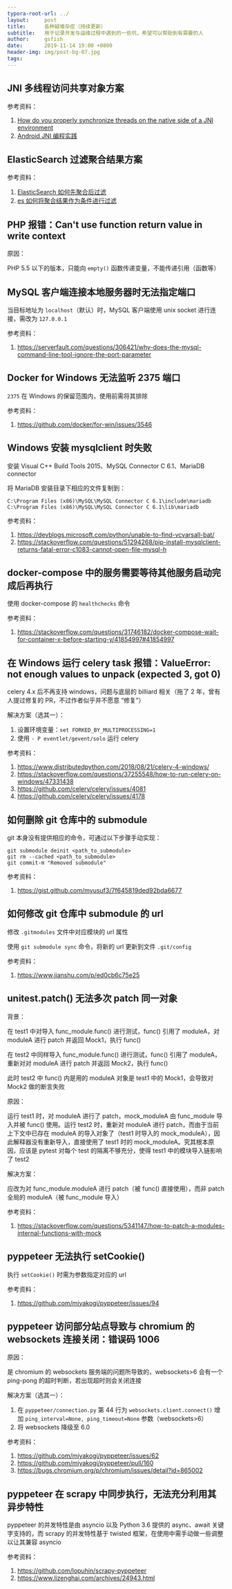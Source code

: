 ```yaml
---
typora-root-url: ../
layout:     post
title:      各种疑难杂症（持续更新）
subtitle:   用于记录开发与运维过程中遇到的一些坑，希望可以帮助到有需要的人
author:     gsfish
date:       2019-11-14 19:00 +0800
header-img: img/post-bg-07.jpg
tags:
---
```


## JNI 多线程访问共享对象方案

参考资料：

1. [How do you properly synchronize threads on the native side of a JNI environment](https://stackoverflow.com/questions/44420937/how-do-you-properly-synchronize-threads-on-the-native-side-of-a-jni-environment)
2. [Android JNI 编程实践](https://www.jianshu.com/p/9b83cc5a5ba8)

## ElasticSearch 过滤聚合结果方案

参考资料：

1. [ElasticSearch 如何先聚合后过滤](https://elasticsearch.cn/question/656)
2. [es 如何将聚合结果作为条件进行过滤](https://elasticsearch.cn/question/3581)

## PHP 报错：Can't use function return value in write context

原因：

PHP 5.5 以下的版本，只能向 `empty()` 函数传递变量，不能传递引用（函数等）

## MySQL 客户端连接本地服务器时无法指定端口

当目标地址为 `localhost`（默认）时，MySQL 客户端使用 unix socket 进行连接，需改为 `127.0.0.1`

参考资料：

1. https://serverfault.com/questions/306421/why-does-the-mysql-command-line-tool-ignore-the-port-parameter

## Docker for Windows 无法监听 2375 端口

`2375` 在 Windows 的保留范围内，使用前需将其排除

参考资料：

1. https://github.com/docker/for-win/issues/3546

## Windows 安装 mysqlclient 时失败

安装 Visual C++ Build Tools 2015、MySQL Connector C 6.1、MariaDB connector

将 MariaDB 安装目录下相应的文件复制到：

```
C:\Program Files (x86)\MySQL\MySQL Connector C 6.1\include\mariadb
C:\Program Files (x86)\MySQL\MySQL Connector C 6.1\lib\mariadb
```

参考资料：

1. https://devblogs.microsoft.com/python/unable-to-find-vcvarsall-bat/
2. https://stackoverflow.com/questions/51294268/pip-install-mysqlclient-returns-fatal-error-c1083-cannot-open-file-mysql-h

## docker-compose 中的服务需要等待其他服务启动完成后再执行

使用 docker-compose 的 `healthchecks` 命令

参考资料：

1. https://stackoverflow.com/questions/31746182/docker-compose-wait-for-container-x-before-starting-y/41854997#41854997

## 在 Windows 运行 celery task 报错：ValueError: not enough values to unpack (expected 3, got 0)

celery 4.x 后不再支持 windows，问题与底层的 billiard 相关（拖了 2 年，曾有人提过修复的 PR，不过作者似乎并不愿意 “修复”）

解决方案（选其一）：

1. 设置环境变量：`set FORKED_BY_MULTIPROCESSING=1`
2. 使用 `- P eventlet/gevent/solo` 运行 celery

参考资料：

1. https://www.distributedpython.com/2018/08/21/celery-4-windows/
2. https://stackoverflow.com/questions/37255548/how-to-run-celery-on-windows/47331438
3. https://github.com/celery/celery/issues/4081
4. https://github.com/celery/celery/issues/4178

## 如何删除 git 仓库中的 submodule

git 本身没有提供相应的命令，可通过以下步骤手动实现：

```
git submodule deinit <path_to_submodule>
git rm --cached <path_to_submodule>
git commit-m "Removed submodule"
```

参考资料：

1. https://gist.github.com/myusuf3/7f645819ded92bda6677

## 如何修改 git 仓库中 submodule 的 url

修改 `.gitmodules` 文件中对应模块的 url 属性

使用 `git submodule sync` 命令，将新的 url 更新到文件 `.git/config`

参考资料：

1. https://www.jianshu.com/p/ed0cb6c75e25

## unitest.patch() 无法多次 patch 同一对象

背景：

在 test1 中对导入 func_module.func() 进行测试，func() 引用了 moduleA，对 moduleA 进行 patch 并返回 Mock1，执行 func()

在 test2 中同样导入 func_module.func() 进行测试，func() 引用了 moduleA，重新对对 moduleA 进行 patch 并返回 Mock2，执行 func()

此时 test2 中 func() 内是用的 moduleA 对象是 test1 中的 Mock1，会导致对 Mock2 做的断言失败

原因：

运行 test1 时，对 moduleA 进行了 patch，mock_moduleA 由 func_module 导入并被 func() 使用。运行 test2 时，重新对 moduleA 进行 patch，而由于当前上下文中已存在 moduleA 的导入对象了（test1 时导入的 mock_moduleA），因此解释器没有重新导入，直接使用了 test1 时的 mock_moduleA。究其根本原因，应该是 pytest 对每个 test 的隔离不够充分，使得 test1 中的模块导入链影响了 test2

解决方案：

应改为对 func_module.moduleA 进行 patch（被 func() 直接使用），而非 patch 全局的 moduleA（被 func_module 导入）

参考资料：

1. https://stackoverflow.com/questions/5341147/how-to-patch-a-modules-internal-functions-with-mock

## pyppeteer 无法执行 setCookie()

执行 `setCookie()` 时需为参数指定对应的 url

参考资料：

1. https://github.com/miyakogi/pyppeteer/issues/94

## pyppeteer 访问部分站点导致与 chromium 的 websockets 连接关闭：错误码 1006

原因：

是 chromium 的 websockets 服务端的问题所导致的，websockets>6 会有一个 ping-pong 的超时判断，若出现超时则会关闭连接

解决方案（选其一）：

1. 在 `pyppeteer/connection.py` 第 44 行为 `websockets.client.connect()` 增加 `ping_interval=None, ping_timeout=None` 参数（websockets>6）
2. 将 websockets 降级至 6.0

参考资料：

1. https://github.com/miyakogi/pyppeteer/issues/62
2. https://github.com/miyakogi/pyppeteer/pull/160
3. https://bugs.chromium.org/p/chromium/issues/detail?id=865002

## pyppeteer 在 scrapy 中同步执行，无法充分利用其异步特性

pyppeteer 的并发特性是由 asyncio 以及 Python 3.6 提供的 async、await 关键字支持的，而 scrapy 的并发特性基于 twisted 框架，在使用中需手动做一些调整以让其兼容 asyncio

参考资料：

1. https://github.com/lopuhin/scrapy-pyppeteer
2. https://www.lizenghai.com/archives/24943.html